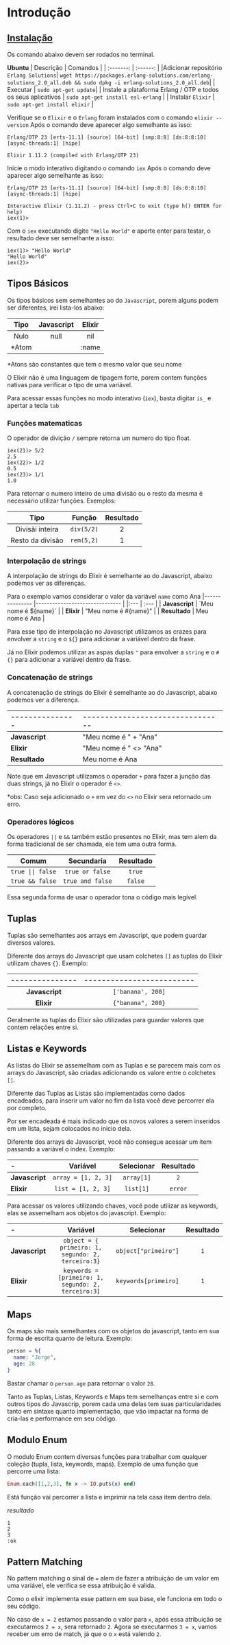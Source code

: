 # Introdução

## [Instalação](https://elixir-lang.org/install.html)

Os comando abaixo devem ser rodados no terminal.

**Ubuntu**
| Descrição | Comandos |
| :-------: | :------: |
|Adicionar repositório `Erlang Solutions`| `wget https://packages.erlang-solutions.com/erlang-solutions_2.0_all.deb && sudo dpkg -i erlang-solutions_2.0_all.deb`|
| Executar | `sudo apt-get update`|
| Instale a plataforma Erlang / OTP e todos os seus aplicativos | `sudo apt-get install esl-erlang` |
| Instalar `Elixir` | `sudo apt-get install elixir` |

Verifique se o `Elixir` e o `Erlang` foram instalados com o comando `elixir --version`
Após o comando deve aparecer algo semelhante as isso:
```
Erlang/OTP 23 [erts-11.1] [source] [64-bit] [smp:8:8] [ds:8:8:10] [async-threads:1] [hipe]

Elixir 1.11.2 (compiled with Erlang/OTP 23)
```

Inicie o modo interativo digitando o comando `iex`
Após o comando deve aparecer algo semelhante as isso:
```
Erlang/OTP 23 [erts-11.1] [source] [64-bit] [smp:8:8] [ds:8:8:10] [async-threads:1] [hipe]

Interactive Elixir (1.11.2) - press Ctrl+C to exit (type h() ENTER for help)
iex(1)> 
```

Com o `iex` executando digite `"Hello World"` e aperte enter para testar, o resultado deve ser semelhante a isso:
```
iex(1)> "Hello World"
"Hello World"
iex(2)> 
```

## Tipos Básicos

Os tipos básicos sem semelhantes ao do `Javascript`, porem alguns podem ser diferentes, irei lista-los abaixo:

| Tipo | Javascript | Elixir |
 :---: | :--------: | :----: |
| Nulo | null | nil |
| *Atom | | :name |

*Atons são constantes que tem o mesmo valor que seu nome

O Elixir não é uma linguagem de tipagem forte, porem contem funções nativas para verificar o tipo de uma variável.

Para acessar essas funções no modo interativo (`iex`), basta digitar `is_` e apertar a tecla `tab`

### Funções matematicas

O operador de divição `/` sempre retorna um numero do tipo float.
```
iex(21)> 5/2
2.5
iex(22)> 1/2
0.5
iex(23)> 1/1
1.0
```
Para retornar o numero inteiro de uma divisão ou o resto da mesma é necessário utilizar funções. Exemplos:

| Tipo | Função | Resultado |
| :---: | :---: | :---: |
| Divisãi inteira | `div(5/2)` | 2 |
| Resto da divisão | `rem(5,2)` | 1 |

### Interpolação de strings
A interpolação de strings do Elixir é semelhante ao do Javascript, abaixo podemos ver as diferenças.

Para o exemplo vamos considerar o valor da variável `name` como Ana
|--------------- |------------------------------- | 
|:--- | :--- |
| **Javascript** | \`Meu nome é ${name}\` |
| **Elixir** | "Meu nome é #{name}" |
| **Resultado** | Meu nome é Ana |

Para esse tipo de interpolação no Javascript utilizamos as crazes para envolver a `string` e o `${}` para adicionar a variável dentro da frase. 

Já no Elixir podemos utilizar as aspas duplas `"` para envolver a `string` e o `#{}` para adicionar a variável dentro da frase.

### Concatenação de strings

A concatenação de strings do Elixir é semelhante ao do Javascript, abaixo podemos ver a diferença.

|--------------- |-------------------------------- | 
|:--- | :--- |
| **Javascript** | "Meu nome é " + "Ana" |
| **Elixir** | "Meu nome é " <> "Ana" |
| **Resultado** | Meu nome é Ana |

Note que em Javascript utilizamos o operador `+` para fazer a junção das duas strings, já no Elixir o operador é `<>`.

*obs: Caso seja adicionado o `+` em vez do `<>` no Elixir sera retornado um erro.

### Operadores lógicos
Os operadores `||` e `&&` também estão presentes no Elixir, mas tem alem da forma tradicional de ser chamada, ele tem uma outra forma.

| Comum | Secundaria | Resultado |
| :--: | :--: | :--: |
| `true \|\| false` | `true or false` | `true` |
| `true && false` | `true and false` | `false` |

Essa segunda forma de usar o operador tona o código mais legível.

## Tuplas
Tuplas são semelhantes aos arrays em Javascript, que podem guardar diversos valores.

Diferente dos arrays do Javascript que usam colchetes `[]` as tuplas do Elixir utilizam chaves `{}`. Exemplo:

|--------------- |------------------------- |
| :-: | :-: |
| **Javascript** | `['banana', 200]` |
| **Elixir** | `{"banana", 200}` |

Geralmente as tuplas do Elixir são utilizadas para guardar valores que contem relações entre si. 

## Listas e Keywords
As listas do Elixir se assemelham com as Tuplas e se parecem mais com os arrays do Javascript, são criadas adicionando os valore entre o colchetes `[]`.

Diferente das Tuplas as Listas são implementadas como dados encadeados, para inserir um valor no fim da lista você deve percorrer ela por completo.

Por ser encadeada é mais indicado que os novos valores a serem inseridos em um lista, sejam colocados no inicio dela.

Diferente dos arrays de Javascript, você não consegue acessar um item passando a variável o index. Exemplo:

| - | Variável | Selecionar | Resultado |
| :- | :-: | :-: | :-: |
|**Javascript** | `array = [1, 2, 3]` | `array[1]` | `2`|
|**Elixir** | `list = [1, 2, 3]` | `list[1]` | `error`|

Para acessar os valores utilizando chaves, você pode utilizar as keywords, elas se assemelham aos objetos do javascript. Exemplo:

| - | Variável | Selecionar | Resultado |
| :- | :-: | :-: | :-: |
|**Javascript** | `object = { primeiro: 1, segundo: 2, terceiro:3}` | `object["primeiro"]` | `1`|
|**Elixir** | `keywords = [primeiro: 1, segundo: 2, terceiro:3]` | `keywords[primeiro]` | `1`|

## Maps
Os maps são mais semelhantes com os objetos do javascript, tanto em sua forma de escrita quanto de leitura. Exemplo:

```elixir
person = %{
  name: "Jorge",
  age: 28
}
```
Bastar chamar o `person.age` para retornar o valor `28`.

Tanto as Tuplas, Listas, Keywords e Maps tem semelhanças entre si e com outros tipos do Javascrip, porem cada uma delas tem suas particularidades tanto em sintaxe quanto implementação, que vão impactar na forma de cria-las e performance em seu código.

## Modulo Enum
O modulo Enum contem diversas funções para trabalhar com qualquer coleção (tupla, lista, keywords, maps). Exemplo de uma função que percorre uma lista:

```elixir
Enum.each([1,2,3], fn x -> IO.puts(x) end)
```
Está função vai percorrer a lista e imprimir na tela casa item dentro dela.

*resultado*
```
1
2
3
:ok
```

## Pattern Matching
No pattern matching o sinal de `=` alem de fazer a atribuição de um valor em uma variável, ele verifica se essa atribuição é valida.

Como o elixir implementa esse pattern em sua base, ele funciona em todo o seu código.

No caso de `x = 2` estamos passando o valor para `x`, após essa atribuição se executarmos `2 = x`, sera retornado `2`.
Agora se executarmos `3 = x`, vamos receber um erro de match, já que o o `x` está valendo `2`.
